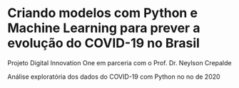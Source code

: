 # Criando modelos com Python e Machine Learning para prever a evolução do COVID-19 no Brasil
Projeto Digital Innovation One em parceria com o Prof. Dr. Neylson Crepalde

Análise exploratória dos dados do COVID-19 com Python no no de 2020
